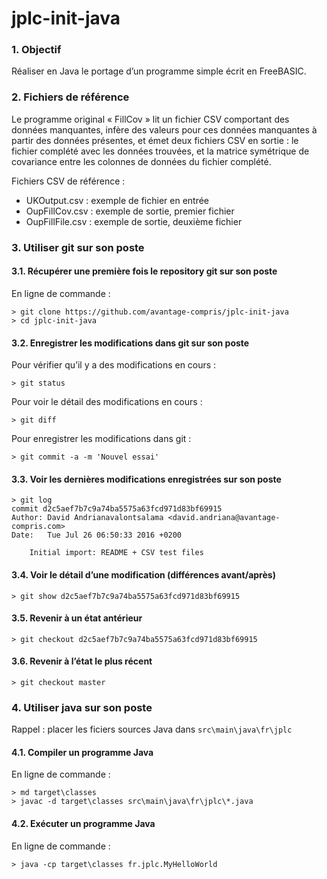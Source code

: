 jplc-init-java
==============

### 1. Objectif

Réaliser en Java le portage d’un programme simple écrit en FreeBASIC.

### 2. Fichiers de référence

Le programme original « FillCov » 
lit un fichier CSV comportant des données manquantes,
infère des valeurs pour ces données manquantes à partir des données présentes,
et émet deux fichiers CSV en sortie : le fichier complété avec les données
trouvées, et la matrice symétrique de covariance entre les colonnes de
données du fichier complété.

Fichiers CSV de référence :

  * UKOutput.csv : exemple de fichier en entrée
  * OupFillCov.csv : exemple de sortie, premier fichier
  * OupFillFile.csv : exemple de sortie, deuxième fichier

### 3. Utiliser git sur son poste

#### 3.1. Récupérer une première fois le repository git sur son poste

En ligne de commande :

    > git clone https://github.com/avantage-compris/jplc-init-java
    > cd jplc-init-java
    
#### 3.2. Enregistrer les modifications dans git sur son poste

Pour vérifier qu’il y a des modifications en cours :

    > git status

Pour voir le détail des modifications en cours :

    > git diff
    
Pour enregistrer les modifications dans git :

    > git commit -a -m 'Nouvel essai'

#### 3.3. Voir les dernières modifications enregistrées sur son poste

    > git log    
    commit d2c5aef7b7c9a74ba5575a63fcd971d83bf69915
    Author: David Andrianavalontsalama <david.andriana@avantage-compris.com>
    Date:   Tue Jul 26 06:50:33 2016 +0200

        Initial import: README + CSV test files

#### 3.4. Voir le détail d’une modification (différences avant/après)

    > git show d2c5aef7b7c9a74ba5575a63fcd971d83bf69915

#### 3.5. Revenir à un état antérieur

    > git checkout d2c5aef7b7c9a74ba5575a63fcd971d83bf69915

#### 3.6. Revenir à l’état le plus récent

    > git checkout master

### 4. Utiliser java sur son poste

Rappel : placer les ficiers sources Java dans `src\main\java\fr\jplc`

#### 4.1. Compiler un programme Java

En ligne de commande :

    > md target\classes
    > javac -d target\classes src\main\java\fr\jplc\*.java    
    
#### 4.2. Exécuter un programme Java

En ligne de commande :

    > java -cp target\classes fr.jplc.MyHelloWorld
    
